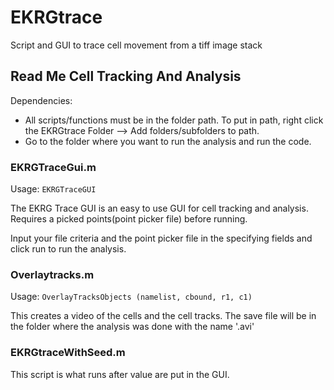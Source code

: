 EKRGtrace
=========

Script and GUI to trace cell movement from a tiff image stack

## Read Me Cell Tracking And Analysis

Dependencies:
* All scripts/functions must be in the folder path. To put in path, right click the EKRGtrace Folder --> Add folders/subfolders to path.
* Go to the folder where you want to run the analysis and run the code.

### EKRGTraceGui.m

Usage:
`EKRGTraceGUI`

The EKRG Trace GUI is an easy to use GUI for cell tracking and analysis.
Requires a picked points(point picker file) before running.

Input your file criteria and the point picker file in the specifying fields and click run to run the analysis.

### Overlaytracks.m

Usage:
`OverlayTracksObjects (namelist, cbound, r1, c1)`

This creates a video of the cells and the cell tracks. The save file will be in the folder where the analysis was done with the name '<firstframe>.avi'

### EKRGtraceWithSeed.m

This script is what runs after value are put in the GUI.
